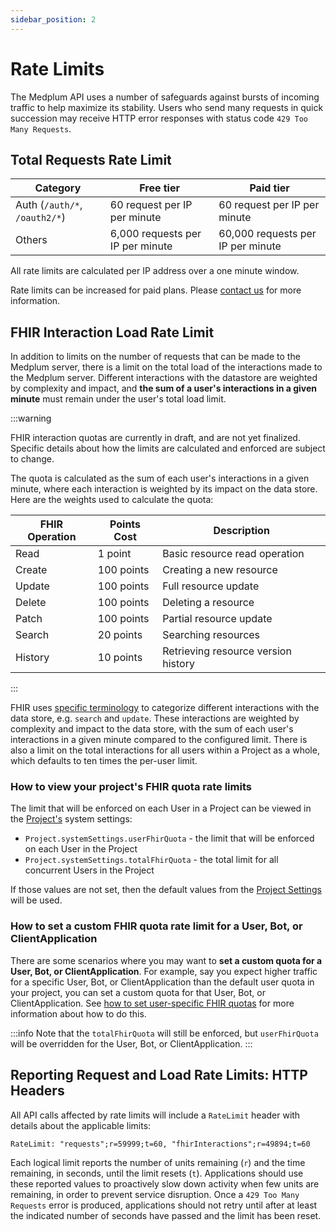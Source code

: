 ```yaml
---
sidebar_position: 2
---
```


# Rate Limits

The Medplum API uses a number of safeguards against bursts of incoming traffic to help maximize its stability. Users who
send many requests in quick succession may receive HTTP error responses with status code `429 Too Many Requests`.

## Total Requests Rate Limit

| Category                      | Free tier                        | Paid tier                         |
| ----------------------------- | -------------------------------- | --------------------------------- |
| Auth (`/auth/*`, `/oauth2/*`) | 60 request per IP per minute     | 60 request per IP per minute      |
| Others                        | 6,000 requests per IP per minute | 60,000 requests per IP per minute |

All rate limits are calculated per IP address over a one minute window.

Rate limits can be increased for paid plans. Please [contact us](mailto:info+rate-limits@medplum.com?subject=Increase%20rate%20limits) for more information.

## FHIR Interaction Load Rate Limit

In addition to limits on the number of requests that can be made to the Medplum server, there is a limit on the total load of the interactions made to the Medplum server. Different interactions with the datastore are weighted by complexity and impact, and **the sum of a user's interactions in a given minute** must remain under the user's total load limit.

:::warning

FHIR interaction quotas are currently in draft, and are not yet finalized. Specific details about how
the limits are calculated and enforced are subject to change.

The quota is calculated as the sum of each user's interactions in a given minute, where each interaction is weighted by its impact on the data store. Here are the weights used to calculate the quota:

| FHIR Operation | Points Cost | Description |
|----------------|-------------|-------------|
| Read | 1 point | Basic resource read operation |
| Create | 100 points | Creating a new resource |
| Update | 100 points | Full resource update |
| Delete | 100 points | Deleting a resource |
| Patch | 100 points | Partial resource update |
| Search | 20 points | Searching resources |
| History | 10 points | Retrieving resource version history |

:::

FHIR uses [specific terminology](http://hl7.org/fhir/restful-interaction) to categorize different interactions with
the data store, e.g. `search` and `update`. These interactions are weighted by complexity and impact to the data store,
with the sum of each user's interactions in a given minute compared to the configured limit. There is also
a limit on the total interactions for all users within a Project as a whole, which defaults to ten times the per-user
limit.

### How to view your project's FHIR quota rate limits

The limit that will be enforced on each User in a Project can be viewed in the [Project's](/docs/api/fhir/medplum/project) system settings:

- `Project.systemSettings.userFhirQuota` - the limit that will be enforced on each User in the Project
- `Project.systemSettings.totalFhirQuota` - the total limit for all concurrent Users in the Project

If those values are not set, then the default values from the [Project Settings](/docs/self-hosting/project-settings#project-system-settings) will be used.

### How to set a custom FHIR quota rate limit for a User, Bot, or ClientApplication

There are some scenarios where you may want to **set a custom quota for a User, Bot, or ClientApplication**. For example, say you expect higher traffic for a specific User, Bot, or ClientApplication than the default user quota in your project, you can set a custom quota for that User, Bot, or ClientApplication. See [how to set user-specific FHIR quotas](/docs/access/user-configuration#user-specific-fhir-quota-rate-limits) for more information about how to do this. 

:::info
Note that the `totalFhirQuota` will still be enforced, but `userFhirQuota` will be overridden for the User, Bot, or ClientApplication.
:::


## Reporting Request and Load Rate Limits: HTTP Headers

All API calls affected by rate limits will include a `RateLimit` header with details about the applicable limits:

```
RateLimit: "requests";r=59999;t=60, "fhirInteractions";r=49894;t=60
```

Each logical limit reports the number of units remaining (`r`) and the time remaining, in seconds, until
the limit resets (`t`). Applications should use these reported values to proactively slow down activity when
few units are remaining, in order to prevent service disruption. Once a `429 Too Many Requests` error is produced,
applications should not retry until after at least the indicated number of seconds have passed and the limit has
been reset.
